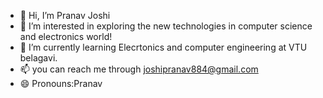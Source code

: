 - 👋 Hi, I’m Pranav Joshi
- 👀 I’m interested in exploring the new technologies in computer science and electronics world!
- 🌱 I’m currently learning Elecrtonics and computer engineering at VTU belagavi.
- 📫 you can reach me  through joshipranav884@gmail.com
- 😄 Pronouns:Pranav

<!---
pj-pranav/pj-pranav is a ✨ special ✨ repository because its `README.md` (this file) appears on your GitHub profile.
You can click the Preview link to take a look at your changes.
--->
